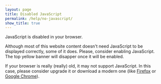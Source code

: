 ```yaml
---
layout: page
title: Disabled JavaScript
permalink: /help/no-javascript/
show_title: true
---
```


JavaScript is disabled in your browser. 

Although most of this website content doesn't need JavaScript to be displayed correctly, some of it does. Please, consider enabling JavaScript. The top yellow banner will disapper once it will be enabled.

If your browser is really (really) old, it may not support JavaScript. In this case, please consider upgrade it or download a modern one (like [Firefox](https://www.mozilla.org/firefox/new/) or [Google Chrome](http://chrome.google.com)).
